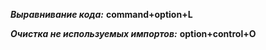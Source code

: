 ***Выравнивание кода:***
**command+option+L**

***Очистка не используемых импортов:***
**option+control+O**